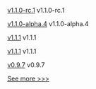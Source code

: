 
[v1.1.0-rc.1](https://github.com/hyperledger/firefly-cli/releases/tag/v1.1.0-rc.1) v1.1.0-rc.1

[v1.1.0-alpha.4](https://github.com/hyperledger/firefly/releases/tag/v1.1.0-alpha.4) v1.1.0-alpha.4

[v1.1.1](https://github.com/hyperledger/firefly-evmconnect/releases/tag/v1.1.1) v1.1.1

[v1.1.1](https://github.com/hyperledger/firefly-tokens-erc20-erc721/releases/tag/v1.1.1) v1.1.1

[v0.9.7](https://github.com/hyperledger/firefly-transaction-manager/releases/tag/v0.9.7) v0.9.7


[See more >>>](https://start-here.hyperledger.org/releases)
